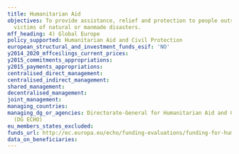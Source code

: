 ```yaml
---
title: Humanitarian Aid
objectives: To provide assistance, relief and protection to people outside the EU
  victims of natural or manmade disasters.
mff_heading: 4) Global Europe
policy_supported: Humanitarian Aid and Civil Protection
european_structural_and_investment_funds_esif: 'NO'
y2014_2020_mffceilings_current_prices: 
y2015_commitments_appropriations: 
y2015_payments_appropriations: 
centralised_direct_management: 
centralised_indirect_management: 
shared_management: 
decentralised_management: 
joint_management: 
managing_countries: 
managing_dg_or_agencies: Directorate-General for Humanitarian Aid and Civil Protection
  (DG ECHO)
eu_members_states_excluded: 
funds_url: http://ec.europa.eu/echo/funding-evaluations/funding-for-humanitarian-aid_en
data_on_beneficiaries: 
---
```


